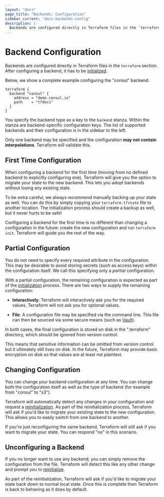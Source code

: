 ```yaml
---
layout: "docs"
page_title: "Backends: Configuration"
sidebar_current: "docs-backends-config"
description: |-
  Backends are configured directly in Terraform files in the `terraform` section.
---
```


# Backend Configuration

Backends are configured directly in Terraform files in the `terraform`
section. After configuring a backend, it has to be
[initialized](/docs/backends/init.html).

Below, we show a complete example configuring the "consul" backend:

```
terraform {
  backend "consul" {
    address = "demo.consul.io"
    path    = "tfdocs"
  }
}
```

You specify the backend type as a key to the `backend` stanza. Within the
stanza are backend-specific configuration keys. The list of supported backends
and their configuration is in the sidebar to the left.

Only one backend may be specified and the configuration **may not contain
interpolations**. Terraform will validate this.

## First Time Configuration

When configuring a backend for the first time (moving from no defined backend
to explicitly configuring one), Terraform will give you the option to migrate
your state to the new backend. This lets you adopt backends without losing
any existing state.

To be extra careful, we always recommend manually backing up your state
as well. You can do this by simply copying your `terraform.tfstate` file
to another location. The initialization process should create a backup
as well, but it never hurts to be safe!

Configuring a backend for the first time is no different than changing
a configuration in the future: create the new configuration and run
`terraform init`. Terraform will guide you the rest of the way.

## Partial Configuration

You do not need to specify every required attribute in the configuration.
This may be desirable to avoid storing secrets (such as access keys) within
the configuration itself. We call this specifying only a _partial_ configuration.

With a partial configuration, the remaining configuration is expected as
part of the [initialization](/docs/backends/init.html) process. There are
two ways to supply the remaining configuration:

  * **Interactively**: Terraform will interactively ask you for the required
    values. Terraform will not ask you for optional values.

  * **File**: A configuration file may be specified via the command line.
    This file can then be sourced via some secure means (such as
    [Vault](https://www.vaultproject.io)).

In both cases, the final configuration is stored on disk in the
".terraform" directory, which should be ignored from version control.

This means that sensitive information can be omitted from version control
but it ultimately still lives on disk. In the future, Terraform may provide
basic encryption on disk so that values are at least not plaintext.

## Changing Configuration

You can change your backend configuration at any time. You can change
both the configuration itself as well as the type of backend (for example
from "consul" to "s3").

Terraform will automatically detect any changes in your configuration
and request a [reinitialization](/docs/backends/init.html). As part of
the reinitialization process, Terraform will ask if you'd like to migrate
your existing state to the new configuration. This allows you to easily
switch from one backend to another.

If you're just reconfiguring the same backend, Terraform will still ask if you
want to migrate your state. You can respond "no" in this scenario.

## Unconfiguring a Backend

If you no longer want to use any backend, you can simply remove the
configuration from the file. Terraform will detect this like any other
change and prompt you to [reinitialize](/docs/backends/init.html).

As part of the reinitialization, Terraform will ask if you'd like to migrate
your state back down to normal local state. Once this is complete then
Terraform is back to behaving as it does by default.
